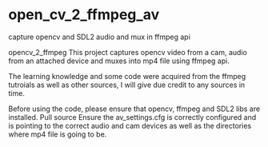 # open_cv_2_ffmpeg_av
capture opencv and SDL2 audio and mux in ffmpeg api


opencv_2_ffmpeg This project captures opencv video from a cam, audio from an attached device and muxes into mp4 file using ffmpeg api.

The learning knowledge and some code were acquired from the ffmpeg tutroials as well as other sources, I will give due credit to any sources in time.

Before using the code, please ensure that opencv, ffmpeg and SDL2 libs are installed.
Pull source Ensure the av_settings.cfg is correctly configured and is pointing to the correct audio and cam devices as well as the directories where mp4 file is going to be.
